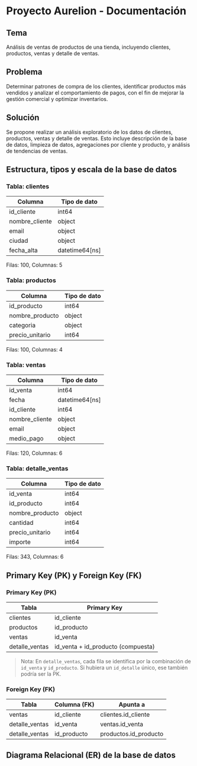 # Proyecto Aurelion - Documentación

## Tema
Análisis de ventas de productos de una tienda, incluyendo clientes, productos, ventas y detalle de ventas.

## Problema
Determinar patrones de compra de los clientes, identificar productos más vendidos y analizar el comportamiento de pagos, con el fin de mejorar la gestión comercial y optimizar inventarios.

## Solución
Se propone realizar un análisis exploratorio de los datos de clientes, productos, ventas y detalle de ventas. Esto incluye descripción de la base de datos, limpieza de datos, agregaciones por cliente y producto, y análisis de tendencias de ventas.

## Estructura, tipos y escala de la base de datos

### Tabla: clientes
| Columna        | Tipo de dato     |
|----------------|----------------|
| id_cliente     | int64          |
| nombre_cliente | object         |
| email          | object         |
| ciudad         | object         |
| fecha_alta     | datetime64[ns] |

Filas: 100, Columnas: 5

### Tabla: productos
| Columna          | Tipo de dato |
|------------------|-------------|
| id_producto      | int64       |
| nombre_producto  | object      |
| categoria        | object      |
| precio_unitario  | int64       |

Filas: 100, Columnas: 4

### Tabla: ventas
| Columna         | Tipo de dato     |
|-----------------|----------------|
| id_venta        | int64           |
| fecha           | datetime64[ns]  |
| id_cliente      | int64           |
| nombre_cliente  | object          |
| email           | object          |
| medio_pago      | object          |

Filas: 120, Columnas: 6

### Tabla: detalle_ventas
| Columna         | Tipo de dato |
|-----------------|-------------|
| id_venta        | int64       |
| id_producto     | int64       |
| nombre_producto | object      |
| cantidad        | int64       |
| precio_unitario | int64       |
| importe         | int64       |

Filas: 343, Columnas: 6

## Primary Key (PK) y Foreign Key (FK)

### Primary Key (PK)
| Tabla           | Primary Key                      |
|-----------------|---------------------------------|
| clientes        | id_cliente                      |
| productos       | id_producto                     |
| ventas          | id_venta                        |
| detalle_ventas  | id_venta + id_producto (compuesta) |

> Nota: En `detalle_ventas`, cada fila se identifica por la combinación de `id_venta` y `id_producto`. Si hubiera un `id_detalle` único, ese también podría ser la PK.

### Foreign Key (FK)
| Tabla           | Columna (FK)       | Apunta a              |
|-----------------|------------------|----------------------|
| ventas          | id_cliente        | clientes.id_cliente  |
| detalle_ventas  | id_venta          | ventas.id_venta      |
| detalle_ventas  | id_producto       | productos.id_producto |


## Diagrama Relacional (ER) de la base de datos